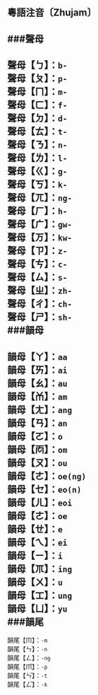 ## 粵語注音〔Zhujam〕   
###聲母
---
聲母【ㄅ】：`b-`   
聲母【ㄆ】：`p-`   
聲母【ㄇ】：`m-`   
聲母【ㄈ】：`f-`   
聲母【ㄉ】：`d-`   
聲母【ㄊ】：`t-`   
聲母【ㄋ】：`n-`   
聲母【ㄌ】：`l-`   
聲母【ㄍ】：`g-`   
聲母【ㄎ】：`k-`   
聲母【ㄫ】：`ng-`   
聲母【ㄏ】：`h-`   
聲母【ㄬ】：`gw-`   
聲母【ㄪ】：`kw-`   
聲母【ㄗ】：`z-`   
聲母【ㄘ】：`c-`   
聲母【ㄙ】：`s-`   
聲母【ㄓ】：`zh-`   
聲母【ㄔ】：`ch-`   
聲母【ㄕ】：`sh-`   
###韻母
---
韻母【ㄚ】：`aa`   
韻母【ㄞ】：`ai`   
韻母【ㄠ】：`au`   
韻母【ㆰ】：`am`   
韻母【ㄤ】：`ang`   
韻母【ㄢ】：`an`   
韻母【ㄛ】：`o`   
韻母【ㆱ】：`om`   
韻母【ㄡ】：`ou`   
韻母【ㄜ】：`oe(ng)`   
韻母【ㆤ】：`eo(n)`   
韻母【ㄦ】：`eoi`   
韻母【ㄜ】：`oe`   
韻母【ㄝ】：`e`   
韻母【ㄟ】：`ei`   
韻母【ㄧ】：`i`   
韻母【ㆭ】：`ing`   
韻母【ㄨ】：`u`   
韻母【ㆲ】：`ung`   
韻母【ㄩ】：`yu`   
###韻尾
---
韻尾【ㆬ】：`-m`   
韻尾【ㄣ】：`-n`   
韻尾【ㄥ】：`-ng`   
韻尾【ㆬ゚】：`-p`   
韻尾【ㄣ゚】：`-t`   
韻尾【ㄥ゚】：`-k`   
